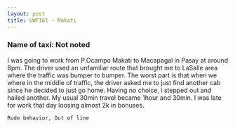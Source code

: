 ```yaml
---
layout: post
title: UWF161 - Makati
---
```


### Name of taxi: Not noted

I was going to work from P.Ocampo Makati to Macapagal in Pasay at around 8pm. The driver used an unfamiliar route that brought me to LaSalle area where the traffic was bumper to bumper. The worst part is that when we where in the middle of traffic, the driver asked me to just find another cab since he decided to just go home. Having no choice, i stepped out and hailed another. My usual 30min travel became 1hour and 30min. I was late for work that day loosing almost 2k in bonuses.

```Rude behavior, Out of line```
